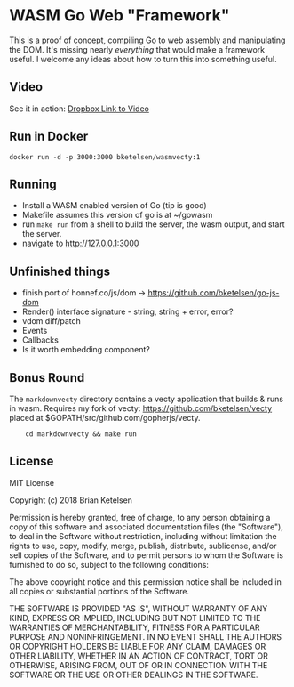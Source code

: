 # WASM Go Web "Framework"

This is a proof of concept, compiling Go to web assembly and manipulating the DOM.  It's missing nearly *everything* that would make a framework useful.  I welcome any ideas about how to turn this into something useful.

## Video
See it in action:
[Dropbox Link to Video](https://www.dropbox.com/s/i0zxkim3jng48u3/Screen%20Recording%202018-06-21%20at%2012.46.56%20PM.mp4?dl=0)

## Run in Docker
```
docker run -d -p 3000:3000 bketelsen/wasmvecty:1
```

## Running
* Install a WASM enabled version of Go (tip is good)
* Makefile assumes this version of go is at ~/gowasm
* run `make run` from a shell to build the server, the wasm output, and start the server.
* navigate to http://127.0.0.1:3000

## Unfinished things

* finish port of honnef.co/js/dom -> https://github.com/bketelsen/go-js-dom 
* Render() interface signature - string, string + error, error?
* vdom diff/patch
* Events
* Callbacks
* Is it worth embedding component?


## Bonus Round
The `markdownvecty` directory contains a vecty application that builds & runs in wasm.
Requires my fork of vecty: https://github.com/bketelsen/vecty placed at $GOPATH/src/github.com/gopherjs/vecty.

```
    cd markdownvecty && make run
```

## License
MIT License

Copyright (c) 2018 Brian Ketelsen

Permission is hereby granted, free of charge, to any person obtaining a copy
of this software and associated documentation files (the "Software"), to deal
in the Software without restriction, including without limitation the rights
to use, copy, modify, merge, publish, distribute, sublicense, and/or sell
copies of the Software, and to permit persons to whom the Software is
furnished to do so, subject to the following conditions:

The above copyright notice and this permission notice shall be included in all
copies or substantial portions of the Software.

THE SOFTWARE IS PROVIDED "AS IS", WITHOUT WARRANTY OF ANY KIND, EXPRESS OR
IMPLIED, INCLUDING BUT NOT LIMITED TO THE WARRANTIES OF MERCHANTABILITY,
FITNESS FOR A PARTICULAR PURPOSE AND NONINFRINGEMENT. IN NO EVENT SHALL THE
AUTHORS OR COPYRIGHT HOLDERS BE LIABLE FOR ANY CLAIM, DAMAGES OR OTHER
LIABILITY, WHETHER IN AN ACTION OF CONTRACT, TORT OR OTHERWISE, ARISING FROM,
OUT OF OR IN CONNECTION WITH THE SOFTWARE OR THE USE OR OTHER DEALINGS IN THE
SOFTWARE.


